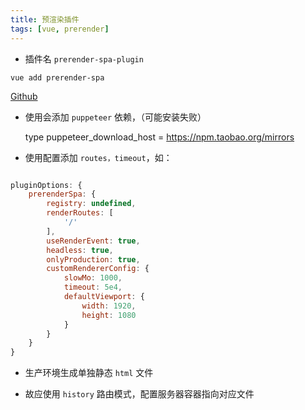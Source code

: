```yaml
---
title: 预渲染插件
tags: [vue, prerender]
---
```


- 插件名
`prerender-spa-plugin`

`vue add prerender-spa`

[Github](https://github.com/SolarLiner/vue-cli-plugin-prerender-spa)

- 使用会添加 `puppeteer` 依赖，（可能安装失败）

    type puppeteer_download_host = https://npm.taobao.org/mirrors

- 使用配置添加 `routes，timeout`，如：

```javascript

pluginOptions: {
    prerenderSpa: {
        registry: undefined,
        renderRoutes: [
            '/'
        ],
        useRenderEvent: true,
        headless: true,
        onlyProduction: true,
        customRendererConfig: {
            slowMo: 1000,
            timeout: 5e4,
            defaultViewport: {
                width: 1920,
                height: 1080
            }
        }
    }
}

```

- 生产环境生成单独静态 `html` 文件

- 故应使用 `history` 路由模式，配置服务器容器指向对应文件
